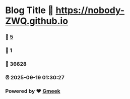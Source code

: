 # Blog Title :link: https://nobody-ZWQ.github.io 
### :page_facing_up: [5](https://nobody-ZWQ.github.io/tag.html) 
### :speech_balloon: 1 
### :hibiscus: 36628 
### :alarm_clock: 2025-09-19 01:30:27 
### Powered by :heart: [Gmeek](https://github.com/Meekdai/Gmeek)
